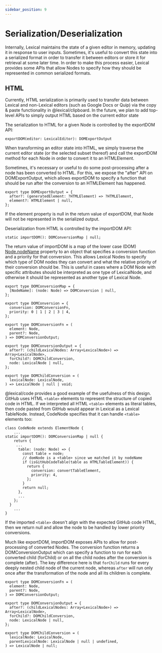 ```yaml
---
sidebar_position: 9
---
```


# Serialization/Deserialization

Internally, Lexical maintains the state of a given editor in memory, updating it in response to user inputs. Sometimes, it's useful to convert this state into a serialized format in order to transfer it between editors or store it for retrieval at some later time. In order to make this process easier, Lexical provides some APIs that allow Nodes to specify how they should be represented in common serialized formats.

## HTML

Currently, HTML serialization is primarily used to transfer data between Lexical and non-Lexical editors (such as Google Docs or Quip) via the copy & paste functionality in @lexical/clipboard. In the future, we plan to add top-level APIs to simply output HTML based on the current editor state

The serialization to HTML for a given Node is controlled by the exportDOM API:

```
exportDOM(editor: LexicalEditor): DOMExportOutput
```

When transforming an editor state into HTML, we simply traverse the current editor state (or the selected subset thereof) and call the exportDOM method for each Node in order to convert it to an HTMLElement.

Sometimes, it's necessary or useful to do some post-processing after a node has been converted to HTML. For this, we expose the "after" API on DOMExportOutput, which allows exportDOM to specify a function that should be run after the conversion to an HTMLElement has happened.

```
export type DOMExportOutput = {
  after?: (generatedElement: ?HTMLElement) => ?HTMLElement,
  element?: HTMLElement | null,
};
```

If the element property is null in the return value of exportDOM, that Node will not be represented in the serialized output.

Deserialization from HTML is controlled by the importDOM API:

```
static importDOM(): DOMConversionMap | null;
```
The return value of importDOM is a map of the lower case (DOM) [Node.nodeName](https://developer.mozilla.org/en-US/docs/Web/API/Node/nodeName) property to an object that specifies a conversion function and a priority for that conversion. This allows Lexical Nodes to specify which type of DOM nodes they can convert and what the relative priority of their conversion should be. This is useful in cases where a DOM Node with specific attributes should be interpreted as one type of LexicalNode, and otherwise it should be represented as another type of Lexical Node.

```
export type DOMConversionMap = {
  [NodeName]: (node: Node) => DOMConversion | null,
};

export type DOMConversion = {
  conversion: DOMConversionFn,
  priority: 0 | 1 | 2 | 3 | 4,
};

export type DOMConversionFn = (
  element: Node,
  parent?: Node,
) => DOMConversionOutput;

export type DOMConversionOutput = {
  after?: (childLexicalNodes: Array<LexicalNode>) => Array<LexicalNode>,
  forChild?: DOMChildConversion,
  node: LexicalNode | null,
};

export type DOMChildConversion = (
  lexicalNode: LexicalNode,
) => LexicalNode | null | void;
```

@lexical/code provides a good example of the usefulness of this design. GitHub uses HTML ```<table>``` elements to represent the structure of copied code in HTML. If we interpreted all HTML ```<table>``` elements as literal tables, then code pasted from GitHub would appear in Lexical as a Lexical TableNode. Instead, CodeNode specifies that it can handle ```<table>``` elements too:

```
class CodeNode extends ElementNode {
    ...
static importDOM(): DOMConversionMap | null {
    return {
     ...
      table: (node: Node) => {
        const table = node;
        // domNode is a <table> since we matched it by nodeName
        if (isGitHubCodeTable(table as HTMLTableElement)) {
          return {
            conversion: convertTableElement,
            priority: 4,
          };
        }
        return null;
      },
      ...
    };
  }
    ...
}
```

If the imported ```<table>``` doesn't align with the expected GitHub code HTML, then we return null and allow the node to be handled by lower priority conversions.

Much like exportDOM, importDOM exposes APIs to allow for post-processing of converted Nodes. The conversion function returns a DOMConversionOutput which can specify a function to run for each converted child (forChild) or on all the child nodes after the conversion is complete (after). The key difference here is that ```forChild``` runs for every deeply nested child node of the current node, whereas ```after``` will run only once after the transformation of the node and all its children is complete.

```
export type DOMConversionFn = (
  element: Node,
  parent?: Node,
) => DOMConversionOutput;

export type DOMConversionOutput = {
  after?: (childLexicalNodes: Array<LexicalNode>) => Array<LexicalNode>,
  forChild?: DOMChildConversion,
  node: LexicalNode | null,
};

export type DOMChildConversion = (
  lexicalNode: LexicalNode,
  parentLexicalNode: LexicalNode | null | undefined,
) => LexicalNode | null;
```
